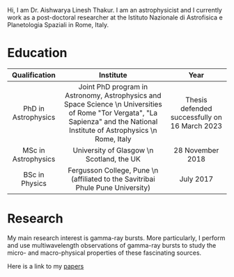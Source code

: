 

Hi, I am Dr. Aishwarya Linesh Thakur. I am an astrophysicist and I currently work as a post-doctoral researcher at the Istituto Nazionale di Astrofisica e Planetologia Spaziali in Rome, Italy.

# Education

|Qualification | Institute | Year |
|:---:|:---:|:---:|
| PhD in Astrophysics | Joint PhD program in Astronomy, Astrophysics and Space Science \n Universities of Rome "Tor Vergata", "La Sapienza" and the National Institute of Astrophysics \n Rome, Italy | Thesis defended successfully on 16 March 2023 |
| MSc in Astrophysics | University of Glasgow \n Scotland, the UK | 28 November 2018 |
| BSc in Physics | Fergusson College, Pune \n (affiliated to the Savitribai Phule Pune University) | July 2017 |

# Research

My main research interest is gamma-ray bursts. More particularly, I perform and use multiwavelength observations of gamma-ray bursts to study the micro- and macro-physical properties of these fascinating sources. 

Here is a link to my [papers](https://ui.adsabs.harvard.edu/search/q=orcid%3A0000-0001-9354-2308&sort=date%20desc%2C%20bibcode%20desc&p_=0)
